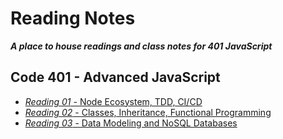 # Reading Notes

**_A place to house readings and class notes for 401 JavaScript_**

## Code 401 - Advanced JavaScript
- [*Reading 01* - Node Ecosystem, TDD, CI/CD](https://clayton-jones.github.io/reading-notes/class-01-reading)
- [*Reading 02* - Classes, Inheritance, Functional Programming](https://clayton-jones.github.io/reading-notes/class-02-reading)
- [*Reading 03* - Data Modeling and NoSQL Databases](https://clayton-jones.github.io/reading-notes/class-03-reading)
